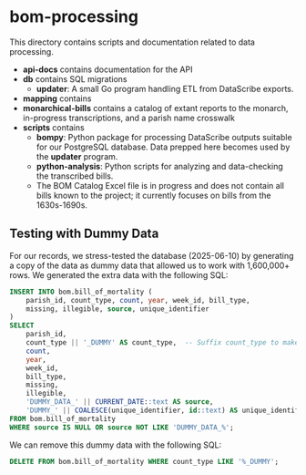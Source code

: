 # bom-processing

This directory contains scripts and documentation related to data processing.

- **api-docs** contains documentation for the API
- **db** contains SQL migrations 
  - **updater**: A small Go program handling ETL from DataScribe exports.
- **mapping** contains
- **monarchical-bills** contains a catalog of extant reports to the monarch, in-progress transcriptions, and a parish name crosswalk
- **scripts** contains
  - **bompy**: Python package for processing DataScribe outputs suitable for our PostgreSQL database. Data prepped here becomes used by the **updater** program.
  - **python-analysis**: Python scripts for analyzing and data-checking the transcribed bills.
  - The BOM Catalog Excel file is in progress and does not contain all bills known to the project; it currently focuses on bills from the 1630s-1690s.

## Testing with Dummy Data

For our records, we stress-tested the database (2025-06-10) by generating a copy of the data as dummy data that allowed us to work with 1,600,000+ rows. We generated the extra data with the following SQL: 

```sql
INSERT INTO bom.bill_of_mortality (
    parish_id, count_type, count, year, week_id, bill_type, 
    missing, illegible, source, unique_identifier
)
SELECT 
    parish_id, 
    count_type || '_DUMMY' AS count_type,  -- Suffix count_type to make combinations unique
    count, 
    year,
    week_id, 
    bill_type,
    missing, 
    illegible, 
    'DUMMY_DATA_' || CURRENT_DATE::text AS source,
    'DUMMY_' || COALESCE(unique_identifier, id::text) AS unique_identifier
FROM bom.bill_of_mortality
WHERE source IS NULL OR source NOT LIKE 'DUMMY_DATA_%';
```

We can remove this dummy data with the following SQL: 

```sql
DELETE FROM bom.bill_of_mortality WHERE count_type LIKE '%_DUMMY';
```

